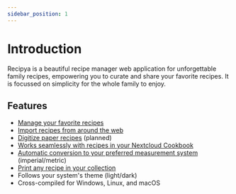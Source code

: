```yaml
---
sidebar_position: 1
---
```


# Introduction

Recipya is a beautiful recipe manager web application for unforgettable family recipes, empowering you to curate and 
share your favorite recipes. It is focussed on simplicity for the whole family to enjoy.

## Features

- [Manage your favorite recipes](/docs/category/manage-recipes)
- [Import recipes from around the web](/docs/features/manage/add#website)
- [Digitize paper recipes](/docs/features/manage/add#scan) (planned)
- [Works seamlessly with recipes in your Nextcloud Cookbook](/docs/features/nc)
- [Automatic conversion to your preferred measurement system](/docs/features/measurement-systems) (imperial/metric)
- [Print any recipe in your collection](/docs/features/print)
- Follows your system's theme (light/dark)
- Cross-compiled for Windows, Linux, and macOS
